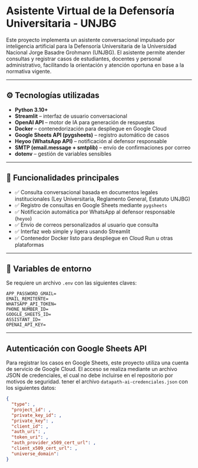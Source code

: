 # Asistente Virtual de la Defensoría Universitaria - UNJBG

Este proyecto implementa un asistente conversacional impulsado por inteligencia artificial para la Defensoría Universitaria de la Universidad Nacional Jorge Basadre Grohmann (UNJBG). El asistente permite atender consultas y registrar casos de estudiantes, docentes y personal administrativo, facilitando la orientación y atención oportuna en base a la normativa vigente.

---

## ⚙️ Tecnologías utilizadas

- **Python 3.10+**
- **Streamlit** – interfaz de usuario conversacional
- **OpenAI API** – motor de IA para generación de respuestas
- **Docker** – contenedorización para despliegue en Google Cloud
- **Google Sheets API (pygsheets)** – registro automático de casos
- **Heyoo (WhatsApp API)** – notificación al defensor responsable
- **SMTP (email.message + smtplib)** – envío de confirmaciones por correo
- **dotenv** – gestión de variables sensibles

---

## 🧩 Funcionalidades principales

- ✅ Consulta conversacional basada en documentos legales institucionales (Ley Universitaria, Reglamento General, Estatuto UNJBG)
- ✅ Registro de consultas en Google Sheets mediante `pygsheets`
- ✅ Notificación automática por WhatsApp al defensor responsable (`heyoo`)
- ✅ Envío de correos personalizados al usuario que consulta
- ✅ Interfaz web simple y ligera usando Streamlit
- ✅ Contenedor Docker listo para despliegue en Cloud Run u otras plataformas

---

## 🔐 Variables de entorno

Se requiere un archivo `.env` con las siguientes claves:

```env
APP_PASSWORD_GMAIL=
EMAIL_REMITENTE=
WHATSAPP_API_TOKEN=
PHONE_NUMBER_ID=
GOOGLE_SHEETS_ID=
ASSISTANT_ID=
OPENAI_API_KEY=
```
---

## Autenticación con Google Sheets API

Para registrar los casos en Google Sheets, este proyecto utiliza una cuenta de servicio de Google Cloud. El acceso se realiza mediante un archivo JSON de credenciales, el cual no debe incluirse en el repositorio por motivos de seguridad. tener el archivo `datapath-ai-credenciales.json` con los siguientes datos:

```datapath-ai-credenciales.json
{
  "type": ,
  "project_id": ,
  "private_key_id": ,
  "private_key": ,
  "client_id": ,
  "auth_uri": ,
  "token_uri": ,
  "auth_provider_x509_cert_url": ,
  "client_x509_cert_url": ,
  "universe_domain": 
}

